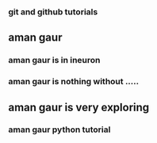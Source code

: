 ### git and github tutorials

## aman gaur

### aman gaur is in ineuron

### aman gaur is nothing without .....

## aman gaur is very exploring
### aman gaur python tutorial
